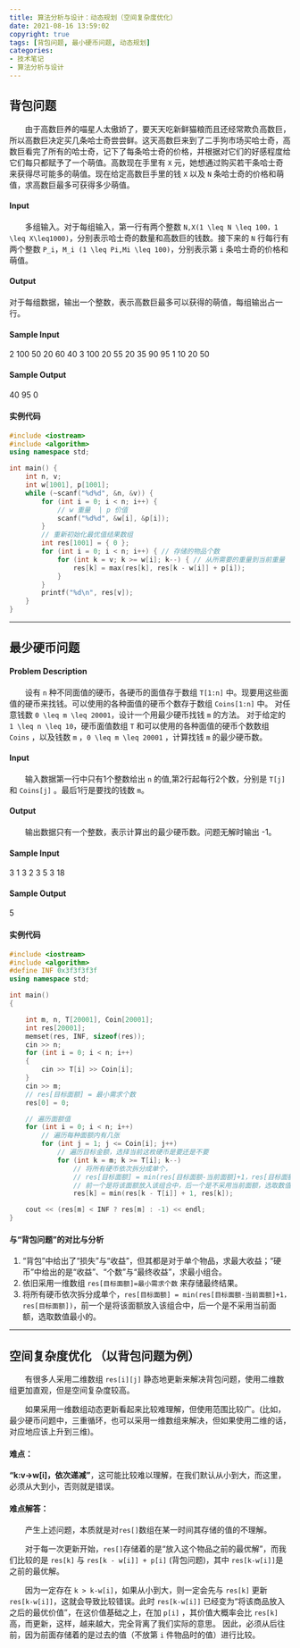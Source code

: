 ```yaml
---
title: 算法分析与设计：动态规划（空间复杂度优化）
date: 2021-08-16 13:59:02
copyright: true
tags: [背包问题, 最小硬币问题, 动态规划]
categories:
- 技术笔记
- 算法分析与设计
---
```





## 背包问题


&emsp;&emsp;由于高数巨养的喵星人太傲娇了，要天天吃新鲜猫粮而且还经常欺负高数巨，所以高数巨决定买几条哈士奇尝尝鲜。这天高数巨来到了二手狗市场买哈士奇，高数巨看完了所有的哈士奇，记下了每条哈士奇的价格，并根据对它们的好感程度给它们每只都赋予了一个萌值。高数现在手里有 `X` 元，她想通过购买若干条哈士奇来获得尽可能多的萌值。现在给定高数巨手里的钱 `X` 以及 `N` 条哈士奇的价格和萌值，求高数巨最多可获得多少萌值。

<!--more-->

#### Input

&emsp;&emsp;多组输入。对于每组输入，第一行有两个整数 `N,X(1 \leq N \leq 100，1 \leq X\leq1000)`，分别表示哈士奇的数量和高数巨的钱数。接下来的 `N` 行每行有两个整数 `P_i`，`M_i (1 \leq Pi,Mi \leq 100)`，分别表示第 `i` 条哈士奇的价格和萌值。

#### Output

对于每组数据，输出一个整数，表示高数巨最多可以获得的萌值，每组输出占一行。

#### Sample Input

2 100 50 20 60 40 3 100 20 55 20 35 90 95 1 10 20 50

#### Sample Output

40 95 0

#### 实例代码

```cpp
#include <iostream>
#include <algorithm>
using namespace std;

int main() {
    int n, v;
    int w[1001], p[1001];
    while (~scanf("%d%d", &n, &v)) {
        for (int i = 0; i < n; i++) {
            // w 重量  | p 价值
            scanf("%d%d", &w[i], &p[i]);
        }
        // 重新初始化最优值结果数组
        int res[1001] = { 0 };
        for (int i = 0; i < n; i++) { // 存储的物品个数
            for (int k = v; k >= w[i]; k--) { // 从所需要的重量到当前重量
                res[k] = max(res[k], res[k - w[i]] + p[i]);
            }
        }
        printf("%d\n", res[v]);
    }
}
```

- - - - - -

## 最少硬币问题

#### Problem Description

&emsp;&emsp;设有 `n` 种不同面值的硬币，各硬币的面值存于数组 `T[1:n]` 中。现要用这些面值的硬币来找钱。可以使用的各种面值的硬币个数存于数组 `Coins[1:n]` 中。 对任意钱数 `0 \leq m \leq 20001`，设计一个用最少硬币找钱 `m` 的方法。 对于给定的 `1 \leq n \leq 10`，硬币面值数组 `T` 和可以使用的各种面值的硬币个数数组 `Coins` ，以及钱数 `m` ，`0 \leq m \leq 20001` ，计算找钱 `m` 的最少硬币数。

#### Input

&emsp;&emsp;输入数据第一行中只有1个整数给出 `n` 的值,第2行起每行2个数，分别是 `T[j]` 和 `Coins[j]` 。最后1行是要找的钱数 `m`。

#### Output

&emsp;&emsp;输出数据只有一个整数，表示计算出的最少硬币数。问题无解时输出 -1。

#### Sample Input

3 1 3 2 3 5 3 18

#### Sample Output

5

#### 实例代码

```cpp
#include <iostream>
#include <algorithm>
#define INF 0x3f3f3f3f
using namespace std;

int main()
{

    int m, n, T[20001], Coin[20001];
    int res[20001];
    memset(res, INF, sizeof(res));
    cin >> n;
    for (int i = 0; i < n; i++)
    {
        cin >> T[i] >> Coin[i];
    }
    cin >> m;
    // res[目标面额] = 最小需求个数
    res[0] = 0;

    // 遍历面额值
    for (int i = 0; i < n; i++)
        // 遍历每种面额内有几张
        for (int j = 1; j <= Coin[i]; j++)
            // 遍历目标金额，选择当前这枚硬币是要还是不要
            for (int k = m; k >= T[i]; k--)
                // 将所有硬币依次拆分成单个，
                // res[目标面额] = min(res[目标面额-当前面额]+1，res[目标面额])，
                // 前一个是将该面额放入该组合中，后一个是不采用当前面额，选取数值最小的。
                res[k] = min(res[k - T[i]] + 1, res[k]);

    cout << (res[m] < INF ? res[m] : -1) << endl;
}
```

#### 与“背包问题”的对比与分析

1. “背包”中给出了“损失”与“收益”，但其都是对于单个物品，求最大收益；“硬币”中给出的是“收益”、“个数”与“最终收益”，求最小组合。
2. 依旧采用一维数组 `res[目标面额]=最小需求个数` 来存储最终结果。
3. 将所有硬币依次拆分成单个，`res[目标面额] = min(res[目标面额-当前面额]+1，res[目标面额])`，前一个是将该面额放入该组合中，后一个是不采用当前面额，选取数值最小的。

- - - - - -

## 空间复杂度优化 （以背包问题为例）

&emsp;&emsp;有很多人采用二维数组 `res[i][j]` 静态地更新来解决背包问题，使用二维数组更加直观，但是空间复杂度较高。

&emsp;&emsp;如果采用一维数组动态更新看起来比较难理解，但使用范围比较广。(比如，最少硬币问题中，三重循环，也可以采用一维数组来解决，但如果使用二维的话，对应地应该上升到三维)。

#### 难点：

**“k:v->w[i]，依次递减”**，这可能比较难以理解，在我们默认从小到大，而这里，必须从大到小，否则就是错误。

#### 难点解答：

&emsp;&emsp;产生上述问题，本质就是对`res[]`数组在某一时间其存储的值的不理解。

&emsp;&emsp;对于每一次更新开始，`res[]`存储着的是“放入这个物品之前的最优解”，而我们比较的是 `res[k]` 与 `res[k - w[i]] + p[i]` (背包问题)，其中 `res[k-w[i]]`是之前的最优解。

&emsp;&emsp;因为一定存在 `k > k-w[i]`，如果从小到大，则一定会先与 `res[k]` 更新 `res[k-w[i]]`，这就会导致比较错误。此时 `res[k-w[i]]` 已经变为“将该商品放入之后的最优价值”，在这价值基础之上，在加 `p[i]` ，其价值大概率会比 `res[k]` 高，而更新，这样，越来越大，完全背离了我们实际的意思。 因此，必须从后往前，因为前面存储着的是过去的值（不放第 `i` 件物品时的值）进行比较。

<br/><br/><br/><br/>